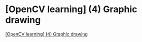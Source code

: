 # [OpenCV learning] (4) Graphic drawing
[[OpenCV learning] (4) Graphic drawing](https://aiwithcloud.com/2022/09/16/opencv_learning_4_graphic_drawing/)